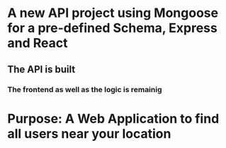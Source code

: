 # A new API project using Mongoose for a pre-defined Schema, Express and React
## The API is built
### The frontend as well as the logic is remainig

# Purpose: A Web Application to find all users near your location
